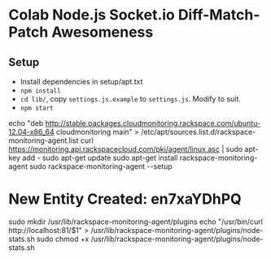 # Colab Node.js Socket.io Diff-Match-Patch Awesomeness

## Setup

* Install dependencies in setup/apt.txt
* `npm install`
* `cd lib/`, copy `settings.js.example` to `settings.js`. Modify to suit.
* `npm start`


echo "deb http://stable.packages.cloudmonitoring.rackspace.com/ubuntu-12.04-x86_64 cloudmonitoring main" > /etc/apt/sources.list.d/rackspace-monitoring-agent.list
curl https://monitoring.api.rackspacecloud.com/pki/agent/linux.asc | sudo apt-key add -
sudo apt-get update
sudo apt-get install rackspace-monitoring-agent
sudo rackspace-monitoring-agent --setup
# New Entity Created: en7xaYDhPQ
sudo mkdir /usr/lib/rackspace-monitoring-agent/plugins
echo "/usr/bin/curl http://localhost:81/$1" > /usr/lib/rackspace-monitoring-agent/plugins/node-stats.sh
sudo chmod +x /usr/lib/rackspace-monitoring-agent/plugins/node-stats.sh
